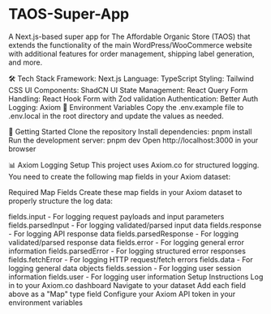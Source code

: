 # TAOS-Super-App
A Next.js-based super app for The Affordable Organic Store (TAOS) that extends the functionality of the main WordPress/WooCommerce website with additional features for order management, shipping label generation, and more.

🛠️ Tech Stack
Framework: Next.js
Language: TypeScript
Styling: Tailwind CSS
UI Components: ShadCN UI
State Management: React Query
Form Handling: React Hook Form with Zod validation
Authentication: Better Auth
Logging: Axiom
🔧 Environment Variables
Copy the .env.example file to .env.local in the root directory and update the values as needed.

🚀 Getting Started
Clone the repository
Install dependencies:
pnpm install
Run the development server:
pnpm dev
Open http://localhost:3000 in your browser

📊 Axiom Logging Setup
This project uses Axiom.co for structured logging. You need to create the following map fields in your Axiom dataset:

Required Map Fields
Create these map fields in your Axiom dataset to properly structure the log data:

fields.input - For logging request payloads and input parameters
fields.parsedInput - For logging validated/parsed input data
fields.response - For logging API response data
fields.parsedResponse - For logging validated/parsed response data
fields.error - For logging general error information
fields.parsedError - For logging structured error responses
fields.fetchError - For logging HTTP request/fetch errors
fields.data - For logging general data objects
fields.session - For logging user session information
fields.user - For logging user information
Setup Instructions
Log in to your Axiom.co dashboard
Navigate to your dataset
Add each field above as a "Map" type field
Configure your Axiom API token in your environment variables
